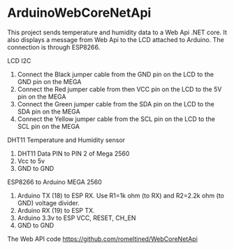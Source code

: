 # ArduinoWebCoreNetApi

This project sends temperature and humidity data to a Web Api .NET core.
It also displays a message from Web Api to the LCD attached to Arduino.
The connection is through ESP8266.

LCD I2C
1. Connect the Black jumper cable from the GND pin on the LCD to the GND pin on the MEGA
2.  Connect the Red jumper cable from then VCC pin on the LCD to the 5V pin on the MEGA
3. Connect the Green jumper cable from the SDA pin on the LCD to the SDA pin on the MEGA
4. Connect the Yellow jumper cable from the SCL pin on the LCD to the SCL pin on the MEGA

DHT11 Temperature and Humidity sensor
1. DHT11 Data PIN  to PIN 2 of Mega 2560
2. Vcc to 5v
3. GND to GND

ESP8266 to Arduino MEGA 2560
1. Arduino TX (18) to ESP RX. Use R1=1k ohm (to RX) and R2=2.2k ohm (to GND) voltage divider.
2. Arduino RX (19) to ESP TX.
3. Arduino 3.3v to ESP VCC, RESET, CH_EN
4. GND to GND

The Web API code
https://github.com/romeltined/WebCoreNetApi

